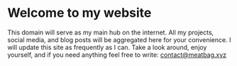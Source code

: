 # Welcome to my website
This domain will serve as my main hub on the internet. All my projects, social media, and blog posts will be aggregated here for your convenience. I will update this site as frequently as I can. Take a look around, enjoy yourself, and if you need anything feel free to write: contact@meatbag.xyz
